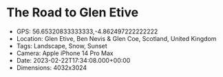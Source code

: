 # The Road to Glen Etive

- GPS: 56.65320833333333,-4.862497222222222
- Location: Glen Etive, Ben Nevis & Glen Coe, Scotland, United Kingdom
- Tags: Landscape, Snow, Sunset
- Camera: Apple iPhone 14 Pro Max
- Date: 2023-02-22T17:34:08.000+00:00
- Dimensions: 4032x3024
